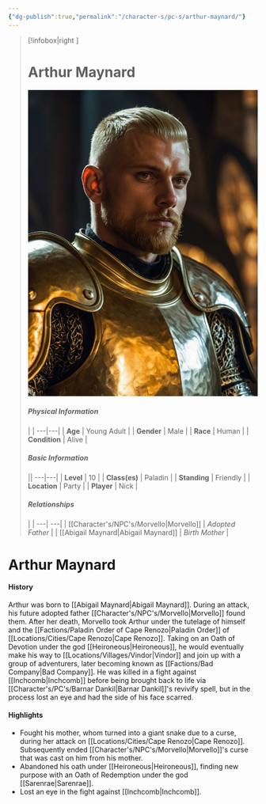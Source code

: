 ```yaml
---
{"dg-publish":true,"permalink":"/character-s/pc-s/arthur-maynard/"}
---
```


>[!infobox|right ]
># **Arthur Maynard**
>![Arthur.jpg|cover h-small](/img/user/Attachments/Characters/Arthur.jpg)
>##### **Physical Information**
>| | 
>---|---|
>| **Age** | Young Adult |
>| **Gender** | Male |
>| **Race** | Human |
>| **Condition** | Alive |
>##### **Basic Information**
>||
>---|---|
>| **Level** | 10 |
>| **Class(es)** | Paladin |
>| **Standing** | Friendly |
>| **Location** | Party |
>| **Player** | Nick |
>##### **Relationships**
>| |
>---| ---|
>| [[Character's/NPC's/Morvello\|Morvello]] | *Adopted Father* |
>| [[Abigail Maynard\|Abigail Maynard]] | *Birth Mother* |

# Arthur Maynard
#### History
Arthur was born to [[Abigail Maynard\|Abigail Maynard]]. During an attack, his future adopted father [[Character's/NPC's/Morvello\|Morvello]] found them. After her death, Morvello took Arthur under the tutelage of himself and the [[Factions/Paladin Order of Cape Renozo\|Paladin Order]] of [[Locations/Cities/Cape Renozo\|Cape Renozo]]. Taking on an Oath of Devotion under the god [[Heironeous\|Heironeous]], he would eventually make his way to [[Locations/Villages/Vindor\|Vindor]] and join up with a group of adventurers, later becoming known as [[Factions/Bad Company\|Bad Company]]. He was killed in a fight against [[Inchcomb\|Inchcomb]] before being brought back to life via [[Character's/PC's/Barnar Dankil\|Barnar Dankil]]'s revivify spell, but in the process lost an eye and had the side of his face scarred.
#### Highlights
- Fought his mother, whom turned into a giant snake due to a curse, during her attack on [[Locations/Cities/Cape Renozo\|Cape Renozo]]. Subsequently ended [[Character's/NPC's/Morvello\|Morvello]]'s curse that was cast on him from his mother.
- Abandoned his oath under [[Heironeous\|Heironeous]], finding new purpose with an Oath of Redemption under the god [[Sarenrae\|Sarenrae]].
- Lost an eye in the fight against [[Inchcomb\|Inchcomb]].